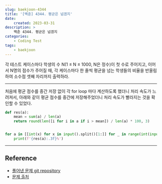 ```yaml
---
slug: baekjoon-4344
title: '[백준] 4344. 평균은 넘겠지'
date:
    created: 2023-03-31
description: >
    백준 4344. 평균은 넘겠지
categories:
    - Coding Test
tags:
    - baekjoon
---
```


각 테스트 케이스마다 학생의 수 N(1 ≤ N ≤ 1000, N은 정수)이 첫 수로 주어지고, 이어서 N명의 점수가 주어질 때, 각 케이스마다 한 줄씩 평균을 넘는 학생들의 비율을 반올림하여 소수점 셋째 자리까지 출력하라.  

<!-- more -->

---

처음에 평균 점수를 중간 저장 없이 각 for loop 마다 계산하도록 했더니 처리 속도가 느려져서, 아래와 같이 평균 점수를 중간에 저장해주었더니 처리 속도가 빨라지는 것을 확인할 수 있었다.  

```python
def res(a):
    mean = sum(a) / len(a)
    return round(len([i for i in a if i > mean]) / len(a) * 100, 3)


for a in [[int(x) for x in input().split()[1:]] for _ in range(int(input()))]:
    print(f'{res(a):.3f}%')
```

---
## Reference
- [풀어낸 문제 git repository](https://github.com/djccnt15/coding_test)
- [문제 출처](https://www.acmicpc.net/problem/4344)